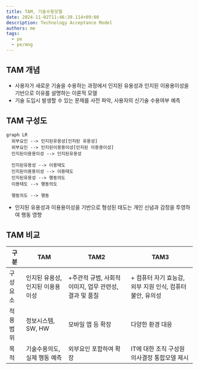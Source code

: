 ```yaml
---
title: TAM, 기술수용모델
date: 2024-11-02T11:46:39.114+09:00
description: Technology Acceptance Model
authors: me
tags:
  - pe
  - pe/mng 
---
```


## TAM 개념

- 사용자가 새로운 기술을 수용하는 과정에서 인지된 유용성과 인지된 이용용이성을 기반으로 이유를 설명하는 이론적 모델
- 기술 도입시 발생할 수 있는 문제를 사전 파악, 사용자의 신기술 수용여부 예측

## TAM 구성도

```mermaid
graph LR
  외부요인 --> 인지된유용성[인지된 유용성]
  외부요인 --> 인지된이용용이성[인지된 이용용이성]
  인지된이용용이성 --> 인지된유용성

  인지된유용성 --> 이용태도
  인지된이용용이성 --> 이용태도
  인지된유용성 --> 행동의도
  이용태도 --> 행동의도

  행동의도 --> 행동
```

- 인지된 유용성과 이용용이성을 기반으로 형성된 태도는 개인 신념과 감정을 투영하여 행동 영향

## TAM 비교

| 구분 | TAM | TAM2 | TAM3 |
| --- | --- | --- | --- |
| 구성요소 | 인지된 유용성, 인지된 이용용이성 | +주관적 규범, 사회적 이미지, 업무 관련성, 결과 및 품질 | + 컴퓨터 자기 효능감, 외부 지원 인식, 컴퓨터 불안, 유의성 |
| 적용범위 | 정보시스템, SW, HW | 모바일 앱 등 확장 | 다양한 환경 대응 |
| 목적 | 기술수용의도, 실제 행동 예측 | 외부요인 포함하여 확장 | IT에 대한 조직 구성원 의사결정 통합모델 제시 |
